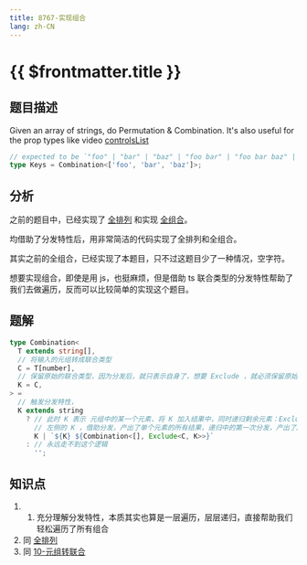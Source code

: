 ```yaml
---
title: 8767-实现组合
lang: zh-CN
---
```


# {{ $frontmatter.title }}

## 题目描述

Given an array of strings, do Permutation & Combination. It's also useful for the prop types like video [controlsList](https://developer.mozilla.org/en-US/docs/Web/API/HTMLMediaElement/controlsList)

```ts
// expected to be `"foo" | "bar" | "baz" | "foo bar" | "foo bar baz" | "foo baz" | "foo baz bar" | "bar foo" | "bar foo baz" | "bar baz" | "bar baz foo" | "baz foo" | "baz foo bar" | "baz bar" | "baz bar foo"`
type Keys = Combination<['foo', 'bar', 'baz']>;
```

## 分析

之前的题目中，已经实现了 [全排列](/medium/296-实现全排列.md) 和实现 [全组合](/medium/4260-实现所有组合.md)。

均借助了分发特性后，用非常简洁的代码实现了全排列和全组合。

<!-- 这个题目要求的是，实现组合，在以前的数学中，以 3 个元素为例，这个题目一共有 `A31 + A32 + A33` = 15 种组合方式，`A31` 表示从3个里任取一个元素，共有3种，`A32` 表示从3个里任取两个元素，共有 6 种取法，`A33` 表示从 3 个里任取3种，此时也是 6种取法。(还记得 Axx 和 Cxx 的关系吗？ Axx 表示不考虑顺序， Cxx 要去掉顺序相同的，比如 bar baz 和 baz bar  Cxx 认为要去掉)。 -->

其实之前的全组合，已经实现了本题目，只不过这题目少了一种情况，空字符。

想要实现组合，即使是用 js，也挺麻烦，但是借助 ts 联合类型的分发特性帮助了我们去做遍历，反而可以比较简单的实现这个题目。

## 题解

```ts
type Combination<
  T extends string[],
  // 将输入的元组转成联合类型
  C = T[number],
  // 保留原始的联合类型，因为分发后，就只表示自身了，想要 Exclude ，就必须保留原始的联合类型
  K = C,
> =
  // 触发分发特性，
  K extends string
    ? // 此时 K 表示 元组中的某一个元素，将 K 加入结果中，同时递归剩余元素：Exclude<C, K> 即可
      // 左侧的 K ，借助分发，产出了单个元素的所有结果，递归中的第一次分发，产出了所有的两个元素的结果，再次递归，产出了所有的3个元素的结果
      K | `${K} ${Combination<[], Exclude<C, K>>}`
    : // 永远走不到这个逻辑
      '';
```

## 知识点

1. 1. 充分理解分发特性，本质其实也算是一层遍历，层层递归，直接帮助我们轻松遍历了所有组合
2. 同 [全排列](/medium/296-实现全排列.md)
3. 同 [10-元组转联合](/medium/10-元组转联合.md)
